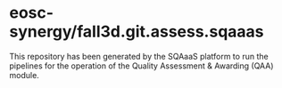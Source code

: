 <!--
SPDX-FileCopyrightText: Copyright contributors to the Software Quality Assurance as a Service (SQAaaS) project <sqaaas@ibergrid.eu>

SPDX-License-Identifier: GPL-3.0-only
-->

# eosc-synergy/fall3d.git.assess.sqaaas
This repository has been generated by the SQAaaS platform to run the pipelines
for the operation of the
Quality Assessment & Awarding (QAA)
module.